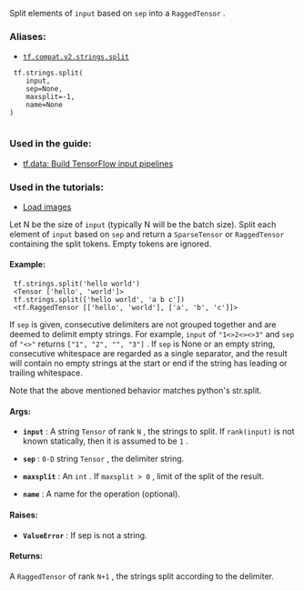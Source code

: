 Split elements of  `input`  based on  `sep`  into a  `RaggedTensor` .



### Aliases:

- [ `tf.compat.v2.strings.split` ](/api_docs/python/tf/strings/split)



```
 tf.strings.split(
    input,
    sep=None,
    maxsplit=-1,
    name=None
)
 
```



### Used in the guide:

- [tf.data: Build TensorFlow input pipelines](https://tensorflow.google.cn/guide/data)



### Used in the tutorials:

- [Load images](https://tensorflow.google.cn/tutorials/load_data/images)

Let N be the size of  `input`  (typically N will be the batch size). Split each
element of  `input`  based on  `sep`  and return a  `SparseTensor`  or
 `RaggedTensor`  containing the split tokens. Empty tokens are ignored.



#### Example:


```
 tf.strings.split('hello world') 
 <Tensor ['hello', 'world']> 
 tf.strings.split(['hello world', 'a b c']) 
 <tf.RaggedTensor [['hello', 'world'], ['a', 'b', 'c']]> 

```

If  `sep`  is given, consecutive delimiters are not grouped together and are
deemed to delimit empty strings. For example,  `input`  of  `"1<>2<><>3"`  and
 `sep`  of  `"<>"`  returns  `["1", "2", "", "3"]` . If  `sep`  is None or an empty
string, consecutive whitespace are regarded as a single separator, and the
result will contain no empty strings at the start or end if the string has
leading or trailing whitespace.

Note that the above mentioned behavior matches python's str.split.



#### Args:

- **`input`** : A string  `Tensor`  of rank  `N` , the strings to split.  If
 `rank(input)`  is not known statically, then it is assumed to be  `1` .

- **`sep`** :  `0-D`  string  `Tensor` , the delimiter string.

- **`maxsplit`** : An  `int` . If  `maxsplit > 0` , limit of the split of the result.

- **`name`** : A name for the operation (optional).



#### Raises:

- **`ValueError`** : If sep is not a string.



#### Returns:
A  `RaggedTensor`  of rank  `N+1` , the strings split according to the
delimiter.

